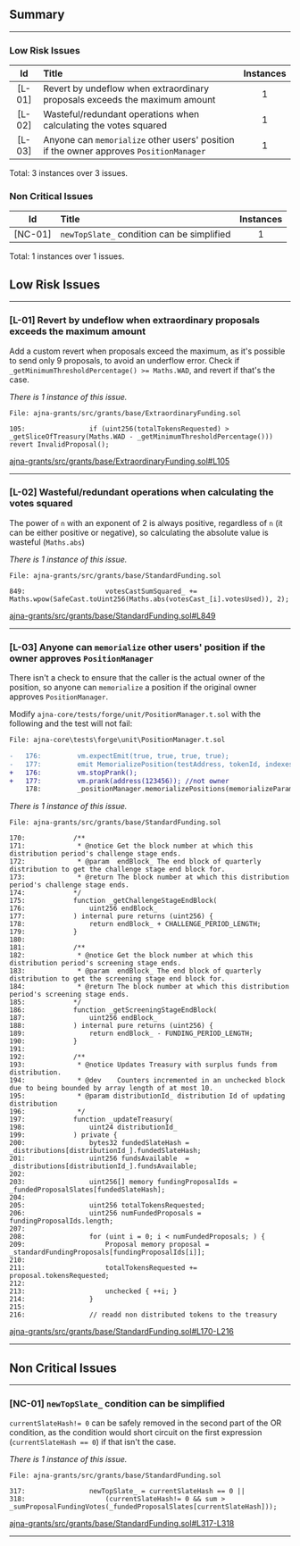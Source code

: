 
## Summary

---

### Low Risk Issues
|Id|Title|Instances|
|:--:|:-------|:--:|
|[L-01]| Revert by undeflow when extraordinary proposals exceeds the maximum amount | 1 |
|[L-02]| Wasteful/redundant operations when calculating the votes squared | 1 |
|[L-03]| Anyone can `memorialize` other users' position if the owner approves `PositionManager` | 1 |

Total: 3 instances over 3 issues.

### Non Critical Issues
|Id|Title|Instances|
|:--:|:-------|:--:|
|[NC-01]| `newTopSlate_` condition can be simplified | 1 |

Total: 1 instances over 1 issues.

## Low Risk Issues

---

### [L-01] Revert by undeflow when extraordinary proposals exceeds the maximum amount


Add a custom revert when proposals exceed the maximum, as it's possible to send only 9 proposals, to avoid an underflow error. Check if `_getMinimumThresholdPercentage() >= Maths.WAD`, and revert if that's the case.


*There is 1 instance of this issue.*


```solidity
File: ajna-grants/src/grants/base/ExtraordinaryFunding.sol

105: 		        if (uint256(totalTokensRequested) > _getSliceOfTreasury(Maths.WAD - _getMinimumThresholdPercentage())) revert InvalidProposal();

```
[ajna-grants/src/grants/base/ExtraordinaryFunding.sol#L105](https://github.com/code-423n4/2023-05-ajna/blob/a51de1f0119a8175a5656a2ff9d48bbbcb4436e7/ajna-grants/src/grants/base/ExtraordinaryFunding.sol#L105)


---

### [L-02] Wasteful/redundant operations when calculating the votes squared


The power of `n` with an exponent of 2 is always positive, regardless of `n` (it can be either positive or negative), so calculating the absolute value is wasteful (`Maths.abs`)


*There is 1 instance of this issue.*


```solidity
File: ajna-grants/src/grants/base/StandardFunding.sol

849: 		            votesCastSumSquared_ += Maths.wpow(SafeCast.toUint256(Maths.abs(votesCast_[i].votesUsed)), 2);

```
[ajna-grants/src/grants/base/StandardFunding.sol#L849](https://github.com/code-423n4/2023-05-ajna/blob/a51de1f0119a8175a5656a2ff9d48bbbcb4436e7/ajna-grants/src/grants/base/StandardFunding.sol#L849)


---

### [L-03] Anyone can `memorialize` other users' position if the owner approves `PositionManager`


There isn't a check to ensure that the caller is the actual owner of the position, so anyone can `memorialize` a position if the original owner approves `PositionManager`.


Modify `ajna-core/tests/forge/unit/PositionManager.t.sol` with the following and the test will not fail:

```diff
File: ajna-core\tests\forge\unit\PositionManager.t.sol

-   176:         vm.expectEmit(true, true, true, true);
-   177:         emit MemorializePosition(testAddress, tokenId, indexes);
+   176:         vm.stopPrank();
+   177:         vm.prank(address(123456)); //not owner
    178:         _positionManager.memorializePositions(memorializeParams);
```


*There is 1 instance of this issue.*


```solidity
File: ajna-grants/src/grants/base/StandardFunding.sol

170: 		    /**
171: 		     * @notice Get the block number at which this distribution period's challenge stage ends.
172: 		     * @param  endBlock_ The end block of quarterly distribution to get the challenge stage end block for.
173: 		     * @return The block number at which this distribution period's challenge stage ends.
174: 		    */
175: 		    function _getChallengeStageEndBlock(
176: 		        uint256 endBlock_
177: 		    ) internal pure returns (uint256) {
178: 		        return endBlock_ + CHALLENGE_PERIOD_LENGTH;
179: 		    }
180: 		
181: 		    /**
182: 		     * @notice Get the block number at which this distribution period's screening stage ends.
183: 		     * @param  endBlock_ The end block of quarterly distribution to get the screening stage end block for.
184: 		     * @return The block number at which this distribution period's screening stage ends.
185: 		    */
186: 		    function _getScreeningStageEndBlock(
187: 		        uint256 endBlock_
188: 		    ) internal pure returns (uint256) {
189: 		        return endBlock_ - FUNDING_PERIOD_LENGTH;
190: 		    }
191: 		
192: 		    /**
193: 		     * @notice Updates Treasury with surplus funds from distribution.
194: 		     * @dev    Counters incremented in an unchecked block due to being bounded by array length of at most 10.
195: 		     * @param distributionId_ distribution Id of updating distribution 
196: 		     */
197: 		    function _updateTreasury(
198: 		        uint24 distributionId_
199: 		    ) private {
200: 		        bytes32 fundedSlateHash = _distributions[distributionId_].fundedSlateHash;
201: 		        uint256 fundsAvailable  = _distributions[distributionId_].fundsAvailable;
202: 		
203: 		        uint256[] memory fundingProposalIds = _fundedProposalSlates[fundedSlateHash];
204: 		
205: 		        uint256 totalTokensRequested;
206: 		        uint256 numFundedProposals = fundingProposalIds.length;
207: 		
208: 		        for (uint i = 0; i < numFundedProposals; ) {
209: 		            Proposal memory proposal = _standardFundingProposals[fundingProposalIds[i]];
210: 		
211: 		            totalTokensRequested += proposal.tokensRequested;
212: 		
213: 		            unchecked { ++i; }
214: 		        }
215: 		
216: 		        // readd non distributed tokens to the treasury

```
[ajna-grants/src/grants/base/StandardFunding.sol#L170-L216](https://github.com/code-423n4/2023-05-ajna/blob/a51de1f0119a8175a5656a2ff9d48bbbcb4436e7/ajna-grants/src/grants/base/StandardFunding.sol#L170-L216)


---

## Non Critical Issues

---

### [NC-01] `newTopSlate_` condition can be simplified


`currentSlateHash!= 0` can be safely removed in the second part of the OR condition, as the condition would short circuit on the first expression (`currentSlateHash == 0`) if that isn't the case.


*There is 1 instance of this issue.*


```solidity
File: ajna-grants/src/grants/base/StandardFunding.sol

317: 		        newTopSlate_ = currentSlateHash == 0 ||
318: 		            (currentSlateHash!= 0 && sum > _sumProposalFundingVotes(_fundedProposalSlates[currentSlateHash]));

```
[ajna-grants/src/grants/base/StandardFunding.sol#L317-L318](https://github.com/code-423n4/2023-05-ajna/blob/a51de1f0119a8175a5656a2ff9d48bbbcb4436e7/ajna-grants/src/grants/base/StandardFunding.sol#L317-L318)


---
